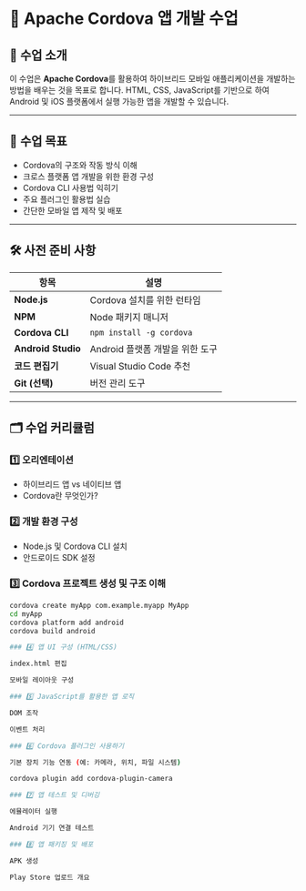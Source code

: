 # 📱 Apache Cordova 앱 개발 수업

## 🧾 수업 소개

이 수업은 **Apache Cordova**를 활용하여 하이브리드 모바일 애플리케이션을 개발하는 방법을 배우는 것을 목표로 합니다. HTML, CSS, JavaScript를 기반으로 하여 Android 및 iOS 플랫폼에서 실행 가능한 앱을 개발할 수 있습니다.

---

## 📌 수업 목표

- Cordova의 구조와 작동 방식 이해
- 크로스 플랫폼 앱 개발을 위한 환경 구성
- Cordova CLI 사용법 익히기
- 주요 플러그인 활용법 실습
- 간단한 모바일 앱 제작 및 배포

---

## 🛠️ 사전 준비 사항

| 항목 | 설명 |
|------|------|
| **Node.js** | Cordova 설치를 위한 런타임 |
| **NPM** | Node 패키지 매니저 |
| **Cordova CLI** | `npm install -g cordova` |
| **Android Studio** | Android 플랫폼 개발을 위한 도구 |
| **코드 편집기** | Visual Studio Code 추천 |
| **Git (선택)** | 버전 관리 도구 |

---

## 🗂️ 수업 커리큘럼

### 1️⃣ 오리엔테이션
- 하이브리드 앱 vs 네이티브 앱
- Cordova란 무엇인가?

### 2️⃣ 개발 환경 구성
- Node.js 및 Cordova CLI 설치
- 안드로이드 SDK 설정

### 3️⃣ Cordova 프로젝트 생성 및 구조 이해

```bash
cordova create myApp com.example.myapp MyApp
cd myApp
cordova platform add android
cordova build android

### 4️⃣ 앱 UI 구성 (HTML/CSS)

index.html 편집

모바일 레이아웃 구성

### 5️⃣ JavaScript를 활용한 앱 로직

DOM 조작

이벤트 처리

### 6️⃣ Cordova 플러그인 사용하기

기본 장치 기능 연동 (예: 카메라, 위치, 파일 시스템)

cordova plugin add cordova-plugin-camera

### 7️⃣ 앱 테스트 및 디버깅

에뮬레이터 실행

Android 기기 연결 테스트

### 8️⃣ 앱 패키징 및 배포

APK 생성

Play Store 업로드 개요
